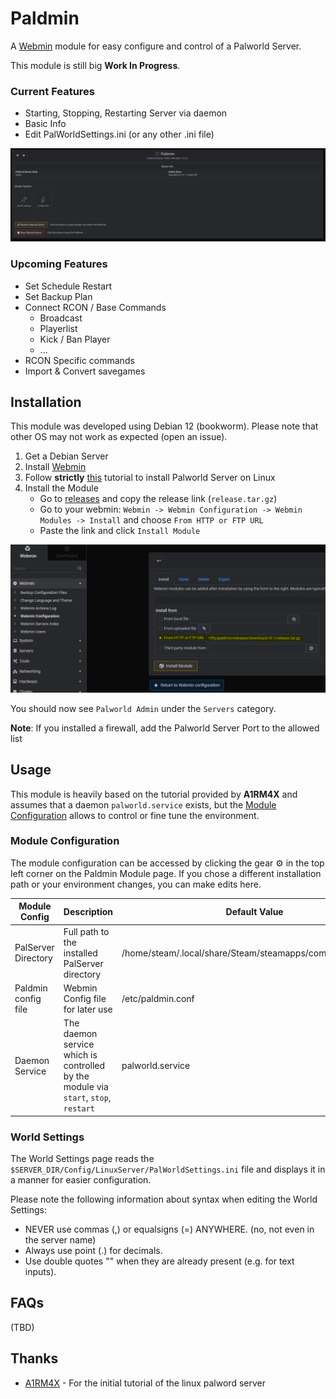 # Paldmin
A [Webmin](https://webmin.com/) module for easy configure and control of a Palworld Server.

This module is still big **Work In Progress**.

### Current Features
* Starting, Stopping, Restarting Server via daemon
* Basic Info
* Edit PalWorldSettings.ini (or any other .ini file)

![Screenshot of Paldmin](./docs/images/readme_01.PNG)

### Upcoming Features
* Set Schedule Restart
* Set Backup Plan
* Connect RCON / Base Commands
	* Broadcast
	* Playerlist
	* Kick / Ban Player
	* ...
* RCON Specific commands
* Import & Convert savegames

## Installation

This module was developed using Debian 12 (bookworm). Please note that other OS may not work as expected (open an issue).

1. Get a Debian Server
2. Install [Webmin](https://www.howtoforge.com/how-to-install-webmin-on-debian-12/)
3. Follow **strictly** [this](https://github.com/A1RM4X/HowTo-Palworld/tree/main) tutorial to install Palworld Server on Linux
4. Install the Module
	- Go to [releases](https://github.com/riffy/paldmin/releases) and copy the release link (`release.tar.gz`)
	- Go to your webmin: `Webmin -> Webmin Configuration -> Webmin Modules -> Install` and choose `From HTTP or FTP URL`
	- Paste the link and click `Install Module`

![Installation Step 1](./docs/images/readme_02.PNG)

You should now see `Palworld Admin` under the `Servers` category.

**Note**: If you installed a firewall, add the Palworld Server Port to the allowed list

## Usage

This module is heavily based on the tutorial provided by **A1RM4X** and assumes that a daemon `palworld.service` exists, but the [Module Configuration](#moduleconfig) allows to control or fine tune the environment.

### <a name="moduleconfig"></a>Module Configuration

The module configuration can be accessed by clicking the gear ⚙ in the top left corner on the Paldmin Module page.
If you chose a different installation path or your environment changes, you can make edits here.

| Module Config | Description | Default Value |
| ------------- | ------------- | ------------- |
| PalServer Directory  | Full path to the installed PalServer directory |  /home/steam/.local/share/Steam/steamapps/common/PalServer  |
| Paldmin config file | Webmin Config file for later use | /etc/paldmin.conf |
| Daemon Service | The daemon service which is controlled by the module via `start`, `stop`, `restart` | palworld.service |

### World Settings

The World Settings page reads the `$SERVER_DIR/Config/LinuxServer/PalWorldSettings.ini` file and displays it in a manner for easier configuration.

Please note the following information about syntax when editing the World Settings:
* NEVER use commas (,) or equalsigns (=) ANYWHERE. (no, not even in the server name)
* Always use point (.) for decimals.
* Use double quotes "" when they are already present (e.g. for text inputs).

## FAQs

(TBD)

## Thanks

* [A1RM4X](https://github.com/A1RM4X) - For the initial tutorial of the linux palword server
